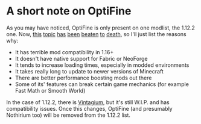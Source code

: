 # A short note on OptiFine
As you may have noticed, OptiFine is only present on one modlist, the 1.12.2 one. Now, [this](https://www.reddit.com/r/Minecraft/comments/1bjc5mc/is_there_a_reason_why_people_still_use_optifine/) [topic](https://www.reddit.com/r/Minecraft/comments/17qij4g/is_optifine_that_bad_nowadays/) [has](https://www.reddit.com/r/feedthebeast/comments/187djkg/what_is_up_with_optifine_and_why_does_it_get_so/) [been](https://web.archive.org/web/20201029070752/https://gist.github.com/jellysquid3/e46882e37907dfbb3d03d26f589b1c6a/) [beaten](https://www.youtube.com/watch?v=wqXF4GgP9e0) [to](https://www.reddit.com/r/feedthebeast/comments/wyyymx/stop_using_optifine_goddamit/) [death](https://www.reddit.com/r/feedthebeast/comments/12qpidr/is_optifine_that_bad/), so I'll just list the reasons why:

- It has terrible mod compatibility in 1.16+
- It doesn't have native support for Fabric or NeoForge
- It tends to increase loading times, especially in modded environments
- It takes really long to update to newer versions of Minecraft
- There are better performance boosting mods out there
- Some of its' features can break certain game mechanics (for example Fast Math or Smooth World)

In the case of 1.12.2, there is [Vintagium](https://github.com/Asek3/sodium-1.12), but it's still W.I.P. and has compatibility issues. Once this changes, OptiFine (and presumably Nothirium too) will be removed from the 1.12.2 list.
